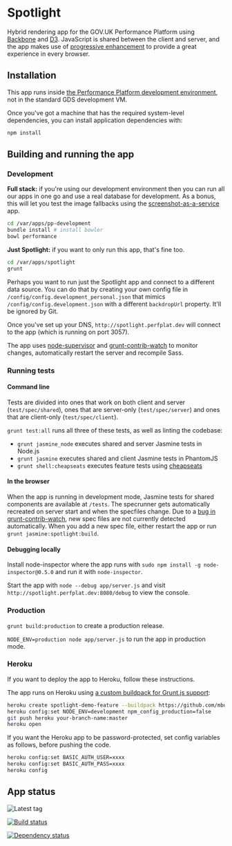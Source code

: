# Spotlight #

Hybrid rendering app for the GOV.UK Performance Platform using [Backbone][]
and [D3][]. JavaScript is shared between the client and server, and the app
makes use of [progressive enhancement][] to provide a great experience in
every browser.

[Backbone]: http://backbonejs.org/
[D3]: http://d3js.org/
[progressive enhancement]: https://www.gov.uk/service-manual/making-software/progressive-enhancement

## Installation ##

This app runs inside [the Performance Platform development environment][ppdev],
not in the standard GDS development VM.

[ppdev]: https://github.com/alphagov/pp-development

Once you've got a machine that has the required system-level dependencies, you can install
application dependencies with:

```bash
npm install
```

## Building and running the app ##

### Development ###

**Full stack:** if you're using our development environment then you can run all our apps in one go and use a real database for development.
As a bonus, this will let you test the image fallbacks using the [screenshot-as-a-service][] app.

[screenshot-as-a-service]: https://github.com/alphagov/screenshot-as-a-service

```bash
cd /var/apps/pp-development
bundle install # install bowler
bowl performance
```

**Just Spotlight:** if you want to only run this app, that's fine too.

```bash
cd /var/apps/spotlight
grunt
```

Perhaps you want to run just the Spotlight app and connect to a different data source. You can do that
by creating your own config file in `/config/config.development_personal.json` that mimics
`/config/config.development.json` with a different `backdropUrl` property. It'll be ignored by Git.

Once you've set up your DNS, `http://spotlight.perfplat.dev`
will connect to the app (which is running on port 3057).

The app uses [node-supervisor][] and [grunt-contrib-watch][] to monitor changes,
automatically restart the server and recompile Sass.

[node-supervisor]: https://github.com/isaacs/node-supervisor
[grunt-contrib-watch]: https://github.com/gruntjs/grunt-contrib-watch

### Running tests ###

#### Command line ####

Tests are divided into ones that work on both client and server (`test/spec/shared`), ones that are server-only (`test/spec/server`) and ones that are client-only (`test/spec/client`).

`grunt test:all` runs all three of these tests, as well as linting the codebase:

- `grunt jasmine_node` executes shared and server Jasmine tests in Node.js
- `grunt jasmine` executes shared and client Jasmine tests in PhantomJS
- `grunt shell:cheapseats` executes feature tests using [cheapseats][]

[cheapseats]: https://github.com/alphagov/cheapseats

#### In the browser ####

When the app is running in development mode, Jasmine tests for shared
components are available at `/tests`. The specrunner gets automatically
recreated on server start and when the specfiles change. Due to a
[bug in grunt-contrib-watch][watch-20], new spec files are not currently
detected automatically. When you add a new spec file, either restart the
app or run `grunt jasmine:spotlight:build`.

[watch-20]: https://github.com/gruntjs/grunt-contrib-watch/issues/20

#### Debugging locally ####

Install node-inspector where the app runs with `sudo npm install -g node-inspector@0.5.0`
and run it with `node-inspector`.

Start the app with `node --debug app/server.js` and visit `http://spotlight.perfplat.dev:8080/debug`
to view the console.

### Production ###

`grunt build:production` to create a production release.

`NODE_ENV=production node app/server.js` to run the app in production mode.

### Heroku ###

If you want to deploy the app to Heroku, follow these instructions.

The app runs on Heroku using [a custom buildpack for Grunt.js support][buildpack]:

```bash
heroku create spotlight-demo-feature --buildpack https://github.com/mbuchetics/heroku-buildpack-nodejs-grunt.git
heroku config:set NODE_ENV=development npm_config_production=false
git push heroku your-branch-name:master
heroku open
```

If you want the Heroku app to be password-protected, set config variables as follows,
before pushing the code.

```bash
heroku config:set BASIC_AUTH_USER=xxxx
heroku config:set BASIC_AUTH_PASS=xxxx
heroku config
```

[buildpack]: https://github.com/mbuchetics/heroku-buildpack-nodejs-grunt

## App status ##

![Latest tag](https://img.shields.io/github/tag/alphagov/spotlight.svg)

[![Build status](https://travis-ci.org/alphagov/spotlight.svg?branch=master)](https://travis-ci.org/alphagov/spotlight)

[![Dependency status](https://gemnasium.com/alphagov/spotlight.svg)](https://gemnasium.com/alphagov/spotlight)
